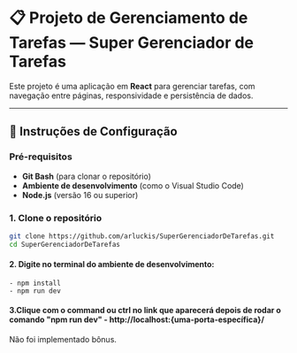 # 📋 Projeto de Gerenciamento de Tarefas — Super Gerenciador de Tarefas

Este projeto é uma aplicação em **React** para gerenciar tarefas, com navegação entre páginas, responsividade e persistência de dados.

---

## 🚀 Instruções de Configuração

### Pré-requisitos

- **Git Bash** (para clonar o repositório)
- **Ambiente de desenvolvimento** (como o Visual Studio Code)
- **Node.js** (versão 16 ou superior)

### 1. Clone o repositório

```bash
git clone https://github.com/arluckis/SuperGerenciadorDeTarefas.git
cd SuperGerenciadorDeTarefas
```

#### 2. Digite no terminal do ambiente de desenvolvimento:
```
- npm install
- npm run dev
```

#### 3.Clique com o command ou ctrl no link que aparecerá depois de rodar o comando "npm run dev" - http://localhost:{uma-porta-específica}/

Não foi implementado bônus.
